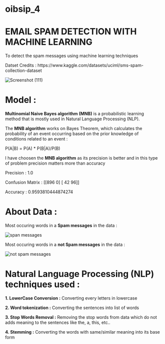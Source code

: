 # oibsip_4
<h1>EMAIL SPAM DETECTION WITH MACHINE LEARNING</h1>

<p>To detect the spam messages using machine learning techniques</p>
<p>Datset Credits : https://www.kaggle.com/datasets/uciml/sms-spam-collection-dataset </p>

![Screenshot (111)](https://user-images.githubusercontent.com/100411386/222920173-c8efafd5-6efb-442c-bd53-09d1287a5741.png)

<h1>Model :</h1>
<p><b>Multinomial Naive Bayes algorithm (MNB)</b> is a probabilistic learning method that is mostly used in Natural Language Processing (NLP).</p>
<p> The <b>MNB algorithm</b> works on Bayes Theorem, which calculates the probability of an event occurring based on the prior knowledge of conditions related to an event :</p> <p>P(A|B) = P(A) * P(B|A)/P(B)</p>
<p>I have choosen the <b>MNB algorithm</b> as its precision is better and in this type of problem precision matters more than accuracy</p>
<p>Precision : 1.0</p>
<p>Confusion Matrix :  [[896   0]
                        [ 42  96]]</p>
<p>Accuracy : 0.9593810444874274</p>

<h1>About Data :</h1>
<p>Most occuring words in a <b>Spam messages</b> in the data :</p>

![span messages](https://user-images.githubusercontent.com/100411386/222920701-991fff8a-aea0-4dfa-bd4f-078257464a78.png)

<p>Most occuring words in a <b>not Spam messages</b> in the data :</p>

![not spam messages](https://user-images.githubusercontent.com/100411386/222920723-3b82f0f4-aceb-4ca4-b637-afe2d63c409b.png)

<h1>Natural Language Processing (NLP) techniques used :</h1>
<p><b>1. LowerCase Conversion :</b> Converting every letters in lowercase </p>
<p><b>2. Word tokenization :</b> Converting the sentences into list of words</p>
<p><b>3. Stop Words Removal :</b> Removing the stop words from data which do not adds meaning to the sentences like the, a, this, etc..</p>
<p><b>4. Stemming :</b> Converting the words with same/similar meaning into its base form</p>


